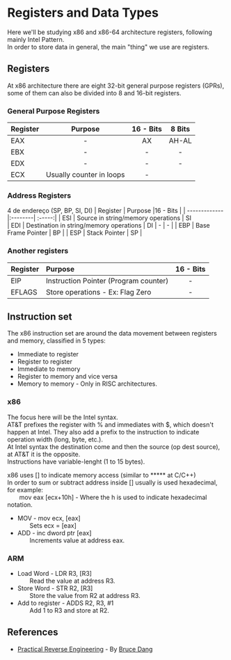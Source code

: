 


# Registers and Data Types  
Here we'll be studying x86 and x86-64 architecture registers, following mainly Intel Pattern.  
In order to store data in general, the main "thing" we use are registers.  
## Registers

At x86 architecture there are eight 32-bit general purpose registers (GPRs), some of them can also be divided into 8 and 16-bit registers.
### General Purpose Registers
 
| Register | Purpose |16 - Bits | 8 Bits |  
| ------------- | :------: |:-----:| :-----:  
| EAX |-| AX |AH-AL|  
| EBX |-| - | - |  
| EDX |-| - | - |  
| ECX | Usually counter in loops | - | 

### Address Registers
 4 de endereço (SP, BP, SI, DI)
| Register | Purpose |16 - Bits | 
| ------------- |:--------| :-----:| 
| ESI | Source in string/memory operations | SI   
| EDI | Destination in string/memory operations | DI | - |  - | 
| EBP | Base Frame Pointer | BP |
| ESP | Stack Pointer | SP |

### Another registers
| Register | Purpose |16 - Bits | 
| ------------- |:--------| :-----:| 
| EIP | Instruction Pointer (Program counter) | - | 
| EFLAGS | Store operations - Ex: Flag Zero | - |  
  
## Instruction set  
The x86 instruction set are around the data movement between registers and memory, classified in 5 types:  
- Immediate to register  
- Register to register  
- Immediate to memory  
- Register to memory and vice versa  
- Memory to memory - Only in RISC architectures.  
  
### x86  
The focus here will be the Intel syntax.  
AT&T prefixes the register with % and immediates with $, which doesn't happen at Intel. They also add a prefix to the instruction to indicate operation width (long, byte, etc.).  
At Intel syntax the destination come and then the source (op dest source), at AT&T it is the opposite.  
Instructions have variable-lenght (1 to 15 bytes).  
  
x86 uses [] to indicate memory access (similar to ***** at C/C++)  
In order to sum or subtract address inside [] usually is used hexadecimal, for example:  
&nbsp;&nbsp;&nbsp;&nbsp;&nbsp;&nbsp; mov eax [ecx+10h] - Where the h is used to indicate hexadecimal notation.  
  
  
- MOV - mov ecx, [eax]  
&nbsp;&nbsp;&nbsp;&nbsp;&nbsp;&nbsp; Sets ecx = [eax]  
- ADD - inc dword ptr [eax]  
&nbsp;&nbsp;&nbsp;&nbsp;&nbsp;&nbsp; Increments value at address eax.  
  
  
### ARM  
- Load Word - LDR R3, [R3]  
&nbsp;&nbsp;&nbsp;&nbsp;&nbsp;&nbsp; Read the value at address R3.  
- Store Word - STR R2, [R3]  
&nbsp;&nbsp;&nbsp;&nbsp;&nbsp;&nbsp; Store the value from R2 at address R3.  
- Add to register - ADDS R2, R3, #1  
&nbsp;&nbsp;&nbsp;&nbsp;&nbsp;&nbsp; Add 1 to R3 and store at R2.  
  
## References  
- [Practical Reverse Engineering](https://www.amazon.com/Practical-Reverse-Engineering-Reversing-Obfuscation/dp/1118787315) - By [Bruce Dang](https://www.amazon.com/Bruce-Dang/e/B00IHK3NT0)
